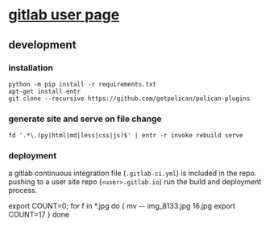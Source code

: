 # [gitlab user page](https://rwev.gitlab.io) 
## development
### installation
```shell
python -m pip install -r requirements.txt
apt-get install entr
git clone --recursive https://github.com/getpelican/pelican-plugins
```
### generate site and serve on file change
```shell
fd '.*\.(py|html|md|less|css|js)$' | entr -r invoke rebuild serve
```
### deployment
a gitlab continuous integration file (`.gitlab-ci.yml`) is included in the repo. pushing to a user site repo (`<user>.gitlab.io`) run the build and deployment process.


export COUNT=0; for f in *.jpg
do { 
mv -- img_8133.jpg 16.jpg
export COUNT=17
} done
